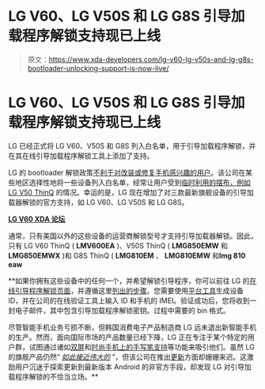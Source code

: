 # LG V60、LG V50S 和 LG G8S 引导加载程序解锁支持现已上线

> 原文：<https://www.xda-developers.com/lg-v60-lg-v50s-and-lg-g8s-bootloader-unlocking-support-is-now-live/>

# LG V60、LG V50S 和 LG G8S 引导加载程序解锁支持现已上线

LG 已经正式将 LG V60、V50S 和 G8S 列入白名单，用于引导加载程序解锁，并在其在线引导加载程序解锁工具上添加了支持。

LG 的 bootloader 解锁政策[不利于对改装或修复手机感兴趣的用户](https://www.xda-developers.com/bootloader-unlocking-method-has-been-found-for-the-sprint-lg-g8-thinq/)。该公司在某些地区选择性地将一些设备列入白名单，经常让用户受到[临时利用的摆布，例如 LG V50 ThinQ](https://www.xda-developers.com/lg-v50-thinq-root-locked-bootloader-exploit/) 的情况。幸运的是，LG 现在增加了对三款最新旗舰设备的引导加载器解锁的官方支持，如 LG V60、LG V50S 和 LG G8S。

[**LG V60 XDA 论坛**](https://forum.xda-developers.com/lg-v60-thinq)

通常，只有美国以外的这些设备的运营商解锁型号才支持引导加载器解锁。因此，只有 LG V60 ThinQ ( **LMV600EA** )、V50S ThinQ ( **LMG850EMW** 和 **LMG850EMWX** )和 G8S ThinQ ( **LMG810EM** 、 **LMG810EMW** 和**lmg 810 eaw**

 **如果你拥有这些设备中的任何一个，并希望解锁引导程序，你可以前往 LG 的[在线引导程序解锁页面](https://developer.lge.com/resource/mobile/RetrieveBootloader.dev?categoryId=CTULRS0702#)，并遵循这里[列出的步骤](https://developer.lge.com/resource/mobile/RetrieveBootloader.dev?categoryId=CTULRS0702)。您需要使用[平台工具](https://www.xda-developers.com/google-releases-separate-adb-and-fastboot-binary-downloads/)生成设备 ID，并在公司的在线验证工具上输入 ID 和手机的 IMEI。验证成功后，您将收到一封电子邮件，其中包含引导加载程序解锁密钥。过程中需要的 bin 格式。

尽管智能手机业务亏损不断，但韩国消费电子产品制造商 LG 远未退出新智能手机的生产。然而，面向国际市场的产品数量已经下降，LG 正在专注于某个特定的用户群，试图通过诸如[双屏](https://www.xda-developers.com/lg-v60-thinq-dual-screen-attachment-support-active-stylus-pens/)和[时尚手机上的手写笔支持](https://www.xda-developers.com/lg-velvet-unveiled-qualcomm-snapdragon-765-stylus-support/)等功能来吸引他们。虽然 LG 的旗舰产品仍然“ *[如此接近伟大的](https://www.xda-developers.com/lg-v60-thinq-dual-screen-review/)* ”，但该公司在推出[更新](https://www.xda-developers.com/lg-v40-android-10-att/)方面却姗姗来迟。这激励用户沉迷于探索更新到最新版本 Android 的非官方手段，却发现 LG 对引导加载程序解锁的不恰当立场。**